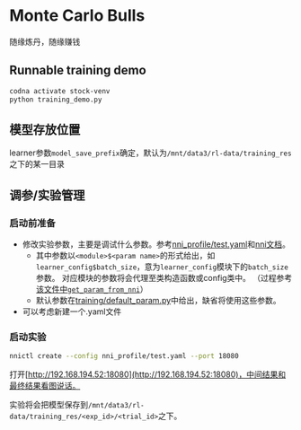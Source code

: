 # Monte Carlo Bulls

随缘炼丹，随缘赚钱

## Runnable training demo

```bash
codna activate stock-venv
python training_demo.py
```

## 模型存放位置
learner参数`model_save_prefix`确定，默认为`/mnt/data3/rl-data/training_res`之下的某一目录

## 调参/实验管理

### 启动前准备
- 修改实验参数，主要是调试什么参数。参考[nni_profile/test.yaml](nni_profile/test.yaml)和[nni文档](https://nni.readthedocs.io/en/latest/hpo/search_space.html)。
    - 其中参数以`<module>$<param name>`的形式给出，如`learner_config$batch_size`，意为`learner_config`模块下的`batch_size`参数。
      对应模块的参数将会代理至类构造函数或config类中。
    （过程参考[该文件中`get_param_from_nni`](training/util/exp_management.py)）
    - 默认参数在[training/default_param.py](training/default_param.py)中给出，缺省将使用这些参数。
- 可以考虑新建一个.yaml文件

### 启动实验
```bash
nnictl create --config nni_profile/test.yaml --port 18080
```

打开[http://192.168.194.52:18080](http://192.168.194.52:18080)，中间结果和最终结果看图说话。

实验将会把模型保存到`/mnt/data3/rl-data/training_res/<exp_id>/<trial_id>`之下。

